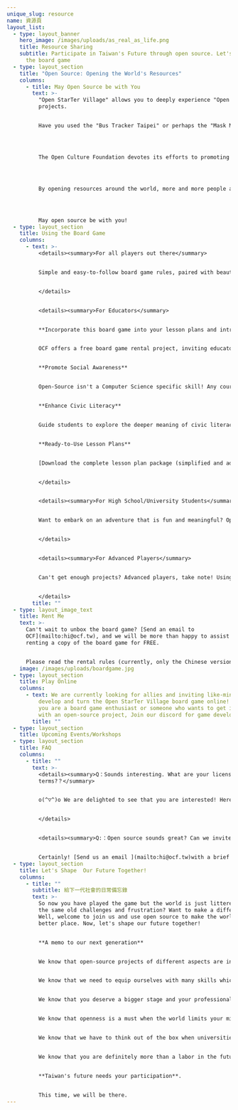 ```yaml
---
unique_slug: resource
name: 資源頁
layout_list:
  - type: layout_banner
    hero_image: /images/uploads/as_real_as_life.png
    title: Resource Sharing
    subtitle: Participate in Taiwan's Future through open source. Let's start with
      the board game
  - type: layout_section
    title: "Open Source: Opening the World's Resources"
    columns:
      - title: May Open Source be with You
        text: >-
          "Open StarTer Village" allows you to deeply experience "Open Source"
          projects.


          Have you used the "Bus Tracker Taipei" or perhaps the "Mask Map"? These projects were initiated by the community, rallying partners from different fields like programming, marketing, cultural workers, and more, all contributing their expertise to construct open-source projects.




          The Open Culture Foundation devotes its efforts to promoting and facilitating the development of Taiwan's open-source community, allowing talents from all sides to simultaneously drive social progress, enrich their own skills, and achieve success through the execution of diverse projects.




          By opening resources around the world, more and more people are able to head toward the collective good. Drawing on the power of the crowd, we are also creating a better future.




          May open source be with you!
  - type: layout_section
    title: Using the Board Game
    columns:
      - text: >-
          <details><summary>For all players out there</summary>


          Simple and easy-to-follow board game rules, paired with beautifully crafted quick-start tutorial slides, make it easy for any newbie or seasoned board game enthusiast to enjoy. 


          </details>


          <details><summary>For Educators</summary>


          **Incorporate this board game into your lesson plans and introduce students to the concept of open source.**


          OCF offers a free board game rental project, inviting educators to bring open-source concepts into the classroom. Through board games, students gain a deeper understanding of open source, collaboration, project management, resource sharing, and the importance of diverse skills.


          **Promote Social Awareness** 


          Open-Source isn't a Computer Science specific skill! Any courses related to public policy, open government, or public issues can introduce open-source principles through Open StarTer Village, leading students to discuss how to promote social causes they care about and solve problems more effectively.


          **Enhance Civic Literacy**


          Guide students to explore the deeper meaning of civic literacy. Through the game scenarios in Open StarTer Village, students get to understand the value of collaboration, resource sharing, and diverse thinking. Students will cultivate essential civic literacy skills such as active concern for issues, coordination, critical thinking, and public awareness through board games.


          **Ready-to-Use Lesson Plans**


          [Download the complete lesson plan package (simplified and advanced versions included)](https://drive.google.com/file/d/1vZ1d1mQ6kC8KjI_vSgbMmrJxzvz3nG-K/view?usp=drive_link)


          </details>


          <details><summary>For High School/University Students</summary>


          Want to embark on an adventure that is fun and meaningful? Open StarTer Village board game is your handy tool for both entertainment and purpose! Whether used as games for team-building events or icebreakers in any club or social gathering, it's versatile and adaptable. The game allows you to enjoy the fun of board games with ease while also addressing public issues and experiencing the joy of open-source collaboration!


          </details>


          <details><summary>For Advanced Players</summary>


          Can't get enough projects? Advanced players, take note! Using our [advanced custom rules,](https://docs.google.com/document/d/1mmyCw-wlcOL5P_QXf0dc47MFFJMN3ISbGXlF6tw1ZwI/edit?usp=drive_link) players can integrate their own projects into the game, making the board game more aligned with the ideas you want to promote!


          </details>
        title: ""
  - type: layout_image_text
    title: Rent Me
    text: >-
      Can't wait to unbox the board game? [Send an email to
      OCF](mailto:hi@ocf.tw), and we will be more than happy to assist you in
      renting a copy of the board game for FREE. 


      Please read the rental rules (currently, only the Chinese version of the board game is available for rent within Taiwan).
    image: /images/uploads/boardgame.jpg
  - type: layout_section
    title: Play Online
    columns:
      - text: We are currently looking for allies and inviting like-minded friends to
          develop and turn the Open StarTer Village board game online! Whether
          you are a board game enthusiast or someone who wants to get involved
          with an open-source project, Join our discord for game development!
        title: ""
  - type: layout_section
    title: Upcoming Events/Workshops
  - type: layout_section
    title: FAQ
    columns:
      - title: ""
        text: >-
          <details><summary>Q：Sounds interesting. What are your licensing
          terms?？</summary>


          o(^▽^)o We are delighted to see that you are interested! Here are our licensing terms: CC BY-NC 4.0 (Creative Commons Attribution-NonCommercial 4.0). In plain language, it means except for commercial purposes, you're free to use, adapt, and distribute all the information about the board game (including design and documents). Remember you must credit OCF when using. 


          </details>


          <details><summary>Q:：Open source sounds great? Can we invite OCF to host a talk or a guest lecture?？</summary>


          Certainly! [Send us an email ](mailto:hi@ocf.tw)with a brief note (proposed dates, event purposes, etc.), and someone from our office will be more than happy to discuss the details with you!
  - type: layout_section
    title: Let's Shape  Our Future Together!
    columns:
      - title: ""
        subtitle: 給下一代社會的日常備忘錄
        text: >-
          So now you have played the game but the world is just littered with
          the same old challenges and frustration? Want to make a difference?
          Well, welcome to join us and use open source to make the world a
          better place. Now, let's shape our future together! 


          **A memo to our next generation**


          We know that open-source projects of different aspects are indispensable in promoting social progress.


          We know that we need to equip ourselves with many skills which schools don't teach us before entering the workforce.


          We know that you deserve a bigger stage and your professional skills need to be seen by more people.


          We know that openness is a must when the world limits your mind.


          We know that we have to think out of the box when universities are only vocational training centers.


          We know that you are definitely more than a labor in the future society.


          **Taiwan's future needs your participation**.


          This time, we will be there.
---
```

